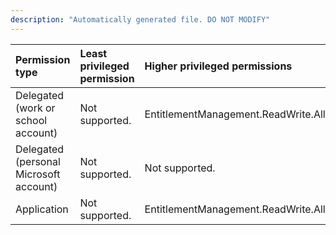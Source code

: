 ```yaml
---
description: "Automatically generated file. DO NOT MODIFY"
---
```


|Permission type|Least privileged permission|Higher privileged permissions|
|:---|:---|:---|
|Delegated (work or school account)|Not supported.|EntitlementManagement.ReadWrite.All|
|Delegated (personal Microsoft account)|Not supported.|Not supported.|
|Application|Not supported.|EntitlementManagement.ReadWrite.All|

